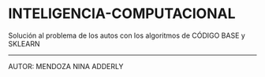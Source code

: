 # INTELIGENCIA-COMPUTACIONAL

Solución al problema de los autos con los algoritmos de CÓDIGO BASE y SKLEARN

-----------------------------------------------------------------------------

AUTOR: MENDOZA NINA ADDERLY

